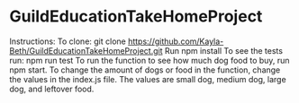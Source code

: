 # GuildEducationTakeHomeProject

Instructions: 
To clone: git clone https://github.com/Kayla-Beth/GuildEducationTakeHomeProject.git
Run npm install
To see the tests run: npm run test
To run the function to see how much dog food to buy, run npm start. 
To change the amount of dogs or food in the function, change the values in the index.js file. The values are small dog, medium dog, large dog, and leftover food. 
